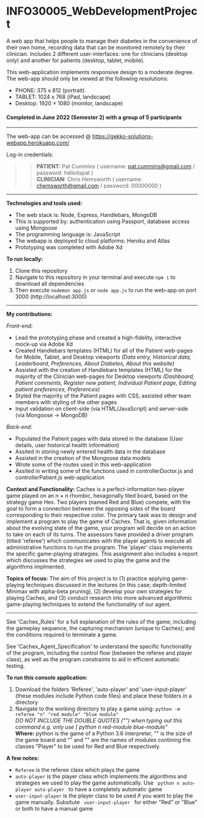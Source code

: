# INFO30005_WebDevelopmentProject
A web app that helps people to manage their diabetes in the convenience of their own home, recording data that can be monitored remotely by their clinician. Includes 2 different user-interfaces: one for clinicians (desktop only) and another for patients (desktop, tablet, mobile). 

This web-application implements responsive design to a moderate degree. The web-app should only be viewed at the following resolutions: 
<ul>
  <li> PHONE: 375 x 812 (portrait)</li>
  <li> TABLET: 1024 x 768 (iPad, landscape)</li>
  <li> Desktop: 1920 × 1080 (monitor, landscape)</li>
</ul>

<h4> Completed in June 2022 (Semester 2) with a group of 5 participants</h4>

<hr>

The web-app can be accessed @ https://gekko-solutions-webapp.herokuapp.com/

Log-in credentials:
>> <b>PATIENT:</b> Pat Cummins ( username: pat.cummins@gmail.com   /   password: helloitspat ) <br>
>> <b>CLINICIAN:</b> Chris Hemsworth ( username: chemsworth@gmail.com   /   password: 00000000 )

<hr>

<b>Technologies and tools used:</b>
<ul>
  <li> The web stack is: Node, Express, Handlebars, MongoDB</li>
  <li> This is supported by: authentication using Passport, database access using Mongoose</li>
  <li> The programming language is: JavaScript</li>
  <li> The webapp is deployed to cloud platforms: Heroku and Atlas</li>
  <li> Prototyping was completed with Adobe Xd</li>
</ul>

<b>To run locally:</b>
  1. Clone this repository
  2. Navigate to this repository in your terminal and execute ```npm i``` to download all dependencies
  3. Then execute ```nodemon app.js``` or ```node app.js``` to run the web-app on port 3000 (http://localhost:3000)

<hr>

<b>My contributions:</b>
<br>

<em>Front-end:</em>
<ul>
  <li> Lead the prototyping phase and created a high-fidelity, interactive mock-up via Adobe Xd </li>
  <li> Created Handlebars templates (HTML) for all of the Patient web-pages for Mobile, Tablet, and Desktop viewports <em>(Data entry, Historical data, Leaderboard, Preferences, About Diabetes, About this website)</em> </li>
  <li> Assisted with the creation of Handlebars templates (HTML) for the majority of the Clinician web-pages for Desktop viewports <em>(Dashboard, Patient comments, Register new patient, Individual Patient page, Editing patient preferences, Preferences)</em> </li>
  <li> Styled the majority of the Patient pages with CSS, assisted other team members with styling of the other pages </li>
  <li> Input validation on client-side (via HTML/JavaScript) and server-side (via Mongoose -> MongoDB) </li>
</ul>

<em>Back-end:</em>
<ul>
  <li> Populated the Patient pages with data stored in the database (User details, user historical health information) </li>
  <li> Assited in storing newly entered health data in the database </li>
  <li> Assisted in the creation of the Mongoose data models  </li>
  <li> Wrote some of the routes used in this web-application  </li>
  <li> Assited in writing some of the functions used in controllerDoctor.js and controllerPatient.js web-application  </li>
</ul>






<b>Context and Functionality:</b>
Cachex is a perfect-information two-player game played on an n × n rhombic, hexagonally tiled board, based on the strategy game Hex. Two players (named Red and Blue) compete, with the goal to form a connection between the opposing sides of the board corresponding to their respective color. The primary task was to design and implement a program to play the game of Cachex. That is, given information about the evolving state of the game, your program will decide on an action to take on each of its turns. The assessors have provided a driver program (titled 'referee') which communicates with the player agents to execute all administrative functions to run the program. The 'player' class implements the specific game-playing strategies. This assignment also includes a report which discusses the strategies we used to play the game and the algorithms implmented.

<b>Topics of focus:</b>
The aim of this project is to (1) practice applying game-playing techniques discussed in the lectures (in this case; depth-limited Minimax with alpha-beta pruning), (2) develop your own strategies for playing Cachex, and (3) conduct research into more advanced algorithmic game-playing techniques to extend the functionality of our agent.
<hr>

See 'Cachex_Rules' for a full explanation of the rules of the game; including the gameplay sequence, the capturing mechanism (unique to Cachex); and the conditions required to terminate a game.

See 'Cachex_Agent_Specification' to understand the specific functionality of the program, including the control flow (between the referee and player class), as well as the program constraints to aid in efficient automatic testing.

<b>To run this console application:</b>
<ol>
  <li> Download the folders 'Referee', 'auto-player' and 'user-input-player' (these modules include Python code files) and place these folders in a directory </li>
  <li> Navigate to the working directory to play a game using: <code>python -m referee "n" "red module" "blue module"</code> <br> 
    <em>DO NOT INCLUDE THE DOUBLE QUOTES ("") when typing out this command e.g. only use [ python n red-module blue-module" </em> <br> 
  <b>Where:</b> python is the game of a Python 3.6 interpreter, "<n>" is the size of the game board and "<red module>" and "<blue module>" are the names of modules contining the classes "Player" to be used for Red and Blue respectively.</li>
</ol>

<b>A few notes:</b>
<ul>
  <li> <code>Referee</code> is the referee class which plays the game </li>
  <li> <code>auto-player</code> is the player class which implements the algorithms and strategies we used to play the game automatically. Use <code> python n auto-player auto-player </code> to have a completely automatic game </li>
  <li> <code>user-input-player</code> is the player class to be used if you want to play the game manually. Subsitute <code> user-input-player </code> for either "Red" or "Blue" or both to have a manual game </li>
</ul>